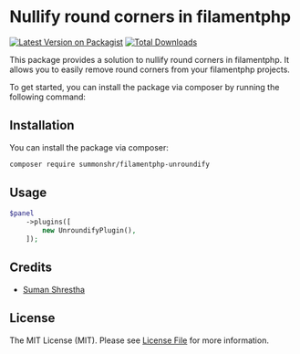 # Nullify round corners in filamentphp

[![Latest Version on Packagist](https://img.shields.io/packagist/v/summonshr/unroundify.svg?style=flat-square)](https://packagist.org/packages/summonshr/unroundify)
[![Total Downloads](https://img.shields.io/packagist/dt/summonshr/unroundify.svg?style=flat-square)](https://packagist.org/packages/summonshr/unroundify)

This package provides a solution to nullify round corners in filamentphp. It allows you to easily remove round corners from your filamentphp projects. 

To get started, you can install the package via composer by running the following command:

## Installation

You can install the package via composer:

```bash
composer require summonshr/filamentphp-unroundify
```

## Usage

```php
$panel
    ->plugins([
        new UnroundifyPlugin(),
    ]);
```

## Credits

- [Suman Shrestha](https://github.com/Summonshr)

## License

The MIT License (MIT). Please see [License File](LICENSE.md) for more information.
